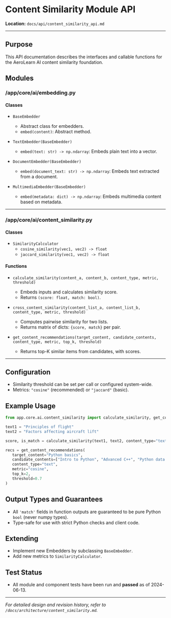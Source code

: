 # Content Similarity Module API

**Location:** `docs/api/content_similarity_api.md`

---

## Purpose

This API documentation describes the interfaces and callable functions for the AeroLearn AI content similarity foundation.

## Modules

### /app/core/ai/embedding.py

#### Classes

- `BaseEmbedder`
  - Abstract class for embedders.  
  - `embed(content)`: Abstract method.

- `TextEmbedder(BaseEmbedder)`
  - `embed(text: str) -> np.ndarray`: Embeds plain text into a vector.

- `DocumentEmbedder(BaseEmbedder)`
  - `embed(document_text: str) -> np.ndarray`: Embeds text extracted from a document.

- `MultimediaEmbedder(BaseEmbedder)`
  - `embed(metadata: dict) -> np.ndarray`: Embeds multimedia content based on metadata.

---

### /app/core/ai/content_similarity.py

#### Classes

- `SimilarityCalculator`
  - `cosine_similarity(vec1, vec2) -> float`
  - `jaccard_similarity(vec1, vec2) -> float`

#### Functions

- `calculate_similarity(content_a, content_b, content_type, metric, threshold)`
  - Embeds inputs and calculates similarity score.  
  - Returns `(score: float, match: bool)`.

- `cross_content_similarity(content_list_a, content_list_b, content_type, metric, threshold)`
  - Computes pairwise similarity for two lists.
  - Returns matrix of dicts: `{score, match}` per pair.

- `get_content_recommendations(target_content, candidate_contents, content_type, metric, top_k, threshold)`
  - Returns top-K similar items from candidates, with scores.

---

## Configuration

- Similarity threshold can be set per call or configured system-wide.
- Metrics: `"cosine"` (recommended) or `"jaccard"` (basic).

## Example Usage

```python
from app.core.ai.content_similarity import calculate_similarity, get_content_recommendations

text1 = "Principles of flight"
text2 = "Factors affecting aircraft lift"

score, is_match = calculate_similarity(text1, text2, content_type="text", metric="cosine", threshold=0.75)

recs = get_content_recommendations(
   target_content="Python basics",
   candidate_contents=["Intro to Python", "Advanced C++", "Python data structures"],
   content_type="text",
   metric="cosine",
   top_k=2,
   threshold=0.7
)
```

## Output Types and Guarantees

- All `'match'` fields in function outputs are guaranteed to be pure Python `bool` (never numpy types).
- Type-safe for use with strict Python checks and client code.

## Extending

- Implement new Embedders by subclassing `BaseEmbedder`.
- Add new metrics to `SimilarityCalculator`.

## Test Status

- All module and component tests have been run and **passed** as of 2024-06-13.

---

_For detailed design and revision history, refer to `/docs/architecture/content_similarity.md`._
